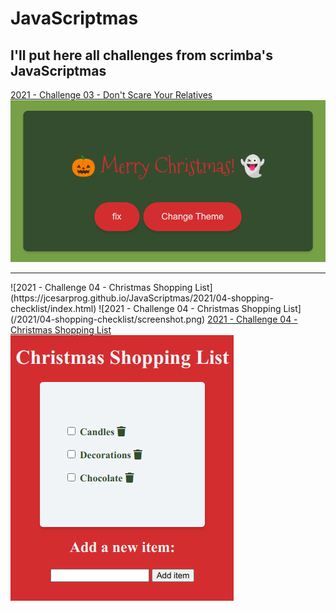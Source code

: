 # JavaScriptmas

## I'll put here all challenges from scrimba's JavaScriptmas

<a href="https://jcesarprog.github.io/JavaScriptmas/2021/03-dont-scare-your-relatives/index.html" target="_blank" rel="noopener">
2021 - Challenge 03 - Don't Scare Your Relatives
<img src="/2021/03-dont-scare-your-relatives/screenshot.png" alt="challenge 03 - Don't Scare Your Relatives">
</a>
<hr/>
![2021 - Challenge 04 - Christmas Shopping List](https://jcesarprog.github.io/JavaScriptmas/2021/04-shopping-checklist/index.html)
![2021 - Challenge 04 - Christmas Shopping List](/2021/04-shopping-checklist/screenshot.png)
<a href="https://jcesarprog.github.io/JavaScriptmas/2021/04-shopping-checklist/index.html" target="_blank" rel="noopener">
2021 - Challenge 04 - Christmas Shopping List
<img src="/2021/04-shopping-checklist/screenshot.png" alt="challenge 03 - Don't Scare Your Relatives">
</a>
